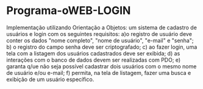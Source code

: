 # Programa-oWEB-LOGIN
Implementação utilizando Orientação a Objetos:
um sistema de cadastro de usuários e login com os seguintes requisitos:
a)o registro de usuário deve conter os dados "nome completo", "nome de usuário", "e-mail" e "senha";
b) o registro do campo senha deve ser criptografado; 
c) ao fazer login, uma tela com a listagem dos usuários cadastrados deve ser exibida; 
d) as interações com o banco de dados devem ser realizadas com PDO; 
e) garanta q/ue não seja possível cadastrar dois usuários com o mesmo nome de usuário e/ou e-mail; 
f) permita, na tela de listagem, fazer uma busca e exibição de um usuário específico.

